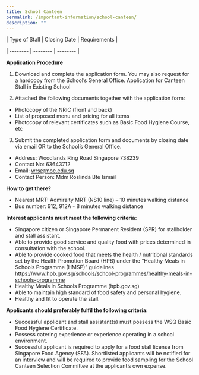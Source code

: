 ```yaml
---
title: School Canteen
permalink: /important-information/school-canteen/
description: ""
---
```

| Type of Stall | Closing Date | Requirements |

| -------- | -------- | -------- |

**Application Procedure**
1.	Download and complete the application form. You may also request for a hardcopy from the School’s General Office. Application for Canteen Stall in Existing School

2.	Attached the following documents together with the application form:

* Photocopy of the NRIC (front and back)
*	List of proposed menu and pricing for all items
* Photocopy of relevant certificates such as Basic Food Hygiene Course, etc

3.	Submit the completed application form and documents by closing date via email OR to the School’s General Office.
* Address: Woodlands Ring Road Singapore 738239
* Contact No: 63643712
* Email: wrs@moe.edu.sg
* Contact Person: Mdm Roslinda Bte Ismail

**How to get there?**
* Nearest MRT: Admiralty MRT (NS10 line) – 10 minutes walking distance
* Bus number: 912, 912A - 8 minutes walking distance

**Interest applicants must meet the following criteria:**
* Singapore citizen or Singapore Permanent Resident (SPR) for stallholder and stall assistant.
* Able to provide good service and quality food with prices determined in consultation with the school.
* Able to provide cooked food that meets the health / nutritional standards set by the Health Promotion Board (HPB) under the “Healthy Meals in Schools Programme (HMSP)” guidelines https://www.hpb.gov.sg/schools/school-programmes/healthy-meals-in-schools-programme
* Healthy Meals in Schools Programme (hpb.gov.sg)
* Able to maintain high standard of food safety and personal hygiene.
* Healthy and fit to operate the stall.

**Applicants should preferably fulfil the following criteria:**
* Successful applicant and stall assistant(s) must possess the WSQ Basic Food Hygiene Certificate.
* Possess catering experience or experience operating in a school environment.
* Successful applicant is required to apply for a food stall license from Singapore Food Agency (SFA). Shortlisted applicants will be notified for an interview and will be required to provide food sampling for the School Canteen Selection Committee at the applicant’s own expense.

